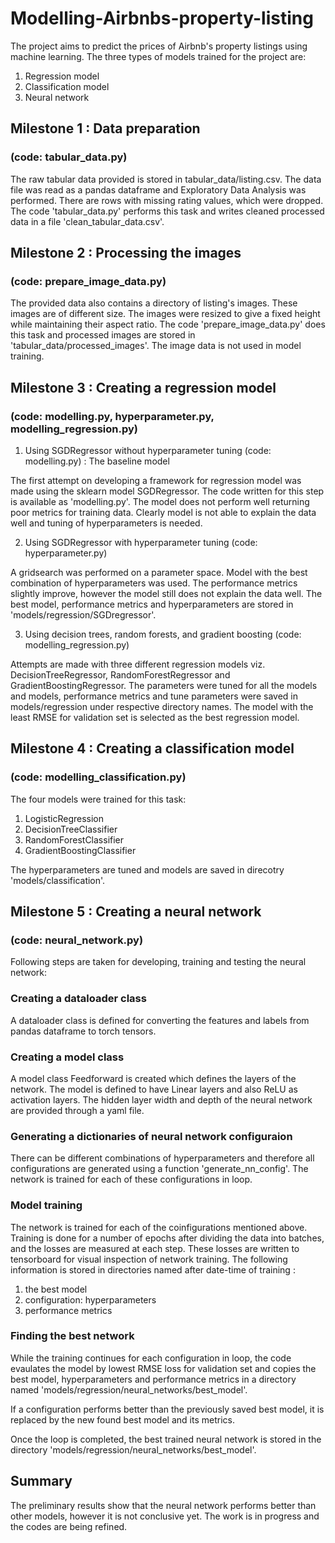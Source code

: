 # Modelling-Airbnbs-property-listing

The project aims to predict the prices of Airbnb's property listings using machine learning. The three types of models trained for the project are:

1. Regression model
2. Classification model
3. Neural network


## Milestone 1 : Data preparation 
### (code: tabular_data.py)

The raw tabular data provided is stored in tabular_data/listing.csv. The data file was read as a pandas dataframe and Exploratory Data Analysis was performed. There are rows with missing rating values, which were dropped. The code 'tabular_data.py' performs this task and writes cleaned processed data in a file 'clean_tabular_data.csv'.

## Milestone 2 : Processing the images 
### (code: prepare_image_data.py)

The provided data also contains a directory of listing's images. These images are of different size. The images were resized to give a fixed height while maintaining their aspect ratio. The code 'prepare_image_data.py' does this task and processed images are stored in 'tabular_data/processed_images'. The image data is not used in model training.

## Milestone 3 : Creating a regression model 
### (code: modelling.py, hyperparameter.py, modelling_regression.py)

1. Using SGDRegressor without hyperparameter tuning (code: modelling.py) : The baseline model 

The first attempt on developing a framework for regression model was made using the sklearn model SGDRegressor. The code written for this step is available as 'modelling.py'. The model does not perform well returning poor metrics for training data. Clearly model is not able to explain the data well and tuning of hyperparameters is needed.

2. Using SGDRegressor with hyperparameter tuning (code: hyperparameter.py)

A gridsearch was performed on a parameter space. Model with the best combination of hyperparameters was used. The performance metrics slightly improve, however the model still does not explain the data well. The best model, performance metrics and hyperparameters are stored in 'models/regression/SGDregressor'.

3. Using decision trees, random forests, and gradient boosting (code: modelling_regression.py)

Attempts are made with three different regression models viz. DecisionTreeRegressor, RandomForestRegressor and GradientBoostingRegressor. The parameters were tuned for all the models and models, performance metrics and tune parameters were saved in models/regression under respective directory names. The model with the least RMSE for validation set is selected as the best regression model.

## Milestone 4 : Creating a classification model 
### (code: modelling_classification.py)

The four models were trained for this task:
1. LogisticRegression
2. DecisionTreeClassifier
3. RandomForestClassifier
4. GradientBoostingClassifier

The hyperparameters are tuned and models are saved in direcotry 'models/classification'.

## Milestone 5 : Creating a neural network 
### (code: neural_network.py)
Following steps are taken for developing, training and testing the neural network:

### Creating a dataloader class

A dataloader class is defined for converting the features and labels from pandas dataframe to torch tensors.

### Creating a model class

A model class Feedforward is created which defines the layers of the network. The model is defined to have Linear layers and also ReLU as activation layers. The hidden layer width and depth of the neural network are provided through a yaml file.

### Generating a dictionaries of neural network configuraion
There can be different combinations of hyperparameters and therefore all configurations are generated using a function 'generate_nn_config'. The network is trained for each of these configurations in loop.


### Model training
The network is trained for each of the coinfigurations mentioned above. Training is done for a number of epochs after dividing the data into batches, and the losses are measured at each step. These losses are written to tensorboard for visual inspection of network training. The following information is stored in directories named after date-time of training :
1. the best model
2. configuration: hyperparameters
3. performance metrics

### Finding the best network
While the training continues for each configuration in loop, the code evaulates the model by lowest RMSE loss for validation set and copies the best model, hyperparameters and performance metrics in a directory named 'models/regression/neural_networks/best_model'.

If a configuration performs better than the previously saved best model, it is replaced by the new found best model and its metrics.

Once the loop is completed, the best trained neural network is stored in the directory 'models/regression/neural_networks/best_model'.


## Summary
The preliminary results show that the neural network performs better than other models, however it is not conclusive yet. The work is in progress and the codes are being refined.
